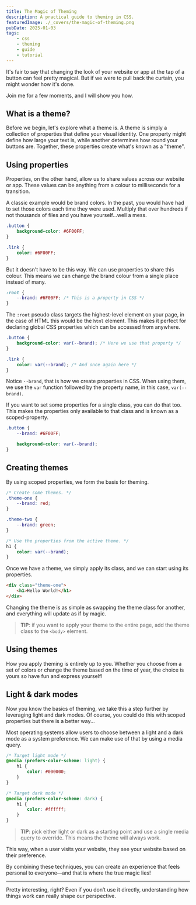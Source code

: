 ```yaml
---
title: The Magic of Theming
description: A practical guide to theming in CSS.
featuredImage: ./_covers/the-magic-of-theming.png
pubDate: 2025-01-03
tags:
    - css
    - theming
    - guide
    - tutorial
---
```


It's fair to say that changing the look of your website or app at the tap of a button can feel pretty magical. But if we were to pull back the curtain, you might wonder how it's done.

Join me for a few moments, and I will show you how.

## What is a theme?

Before we begin, let's explore what a theme is. A theme is simply a collection of properties that define your visual identity. One property might define how large your text is, while another determines how round your buttons are. Together, these properties create what's known as a "theme".

## Using properties

Properties, on the other hand, allow us to share values across our website or app. These values can be anything from a colour to milliseconds for a transition.

A classic example would be brand colors. In the past, you would have had to set those colors each time they were used. Multiply that over hundreds if not thousands of files and you have yourself...well a mess.

```css
.button {
    background-color: #6F00FF;
}

.link {
    color: #6F00FF;
}
```

But it doesn't have to be this way. We can use properties to share this colour. This means we can change the brand colour from a single place instead of many.

```css
:root {
    --brand: #6F00FF; /* This is a property in CSS */
}
```

The `:root` pseudo class targets the highest-level element on your page, in the case of HTML this would be the `html` element. This makes it perfect for declaring global CSS properties which can be accessed from anywhere.

```css
.button {
    background-color: var(--brand); /* Here we use that property */
}

.link {
    color: var(--brand); /* And once again here */
}
```

Notice `--brand`, that is how we create properties in CSS. When using them, we use the `var` function followed by the property name, in this case, `var(--brand)`.

If you want to set some properties for a single class, you can do that too. This makes the properties only available to that class and is known as a scoped-property.

```css
.button {
    --brand: #6F00FF;

    background-color: var(--brand);
}
```

## Creating themes

By using scoped properties, we form the basis for theming.

```css
/* Create some themes. */
.theme-one {
    --brand: red;
}

.theme-two {
    --brand: green;
}

/* Use the properties from the active theme. */
h1 {
    color: var(--brand);
}
```

Once we have a theme, we simply apply its class, and we can start using its properties.

```html
<div class="theme-one">
    <h1>Hello World!</h1>
</div>
```

Changing the theme is as simple as swapping the theme class for another, and everything will update as if by magic.

> **TIP**: if you want to apply your theme to the entire page, add the theme class to the `<body>` element.

## Using themes

How you apply theming is entirely up to you. Whether you choose from a set of colors or change the theme based on the time of year, the choice is yours so have fun and express yourself!

## Light & dark modes

Now you know the basics of theming, we take this a step further by leveraging light and dark modes. Of course, you could do this with scoped properties but there is a better way...

Most operating systems allow users to choose between a light and a dark mode as a system preference. We can make use of that by using a media query.

```css
/* Target light mode */
@media (prefers-color-scheme: light) {
    h1 {
        color: #000000;
    }
}

/* Target dark mode */
@media (prefers-color-scheme: dark) {
    h1 {
        color: #ffffff;
    }
}
```

> **TIP**: pick either light or dark as a starting point and use a single media query to override. This means the theme will always work.

This way, when a user visits your website, they see your website based on their preference.

By combining these techniques, you can create an experience that feels personal to everyone—and that is where the true magic lies!

---

Pretty interesting, right? Even if you don’t use it directly, understanding how things work can really shape our perspective.